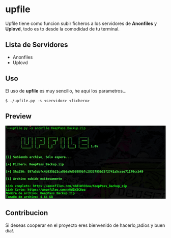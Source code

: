 # upfile
Upfile tiene como funcion subir ficheros a los servidores de **Anonfiles** y **Uplovd**, todo es to desde la comodidad de tu terminal.

## Lista de Servidores
- Anonfiles
- Uplovd

## Uso
El uso de **upfile** es muy sencillo, he aqui los parametros...
```
$ ./upfile.py -s <servidor> <fichero>
```

## Preview

<img src="upfile_preview.png" width="600"/>

## Contribucion
Si deseas cooperar en el proyecto eres bienvenido de hacerlo,¡adios y buen dia!.
